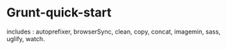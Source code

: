 # Grunt-quick-start 
includes : autoprefixer, browserSync, clean, copy, concat, imagemin, sass, uglify, watch.